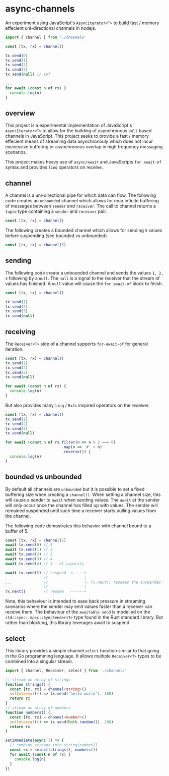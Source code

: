 # async-channels

An experiment using JavaScript's `AsyncIterator<T>` to build fast / memory effecient uni-directional channels in nodejs.

```typescript
import { channel } from './channels'

const [tx, rx] = channel()

tx.send(0)
tx.send(1)
tx.send(2)
tx.send(3)
tx.send(null) // eof

...
for await (const n of rx) {
  console.log(n)
}
```

## overview

This project is a experimental implementation of JavaScript's `AsyncIterator<T>` to allow for the building of asynchronous `pull` based channels in JavaScript. This project seeks to provide a fast / memory effecient means of streaming data asynchronouly which does not incur exceessive buffering or asynchronous overlap in high frequency messaging scenarios.

This project makes heavy use of `async/await` and JavaScripts `for await-of` syntax and provides `linq` operators on receive.

## channel

A channel is a uni-directional pipe for which data can flow. The following code creates an `unbounded` channel which allows for near infinite buffering of messages between `sender` and `receiver`. The call to channel returns a `tuple` type containing a `sender` and `receiver` pair.

```typescript
const [tx, rx] = channel()
```
The following creates a bounded channel which allows for sending `5` values before suspending (see bounded vs unbounded)

```typescript
const [tx, rx] = channel(5)
```

## sending

The following code create a unbounded channel and sends the values `1, 2, 3` following by a `null`. The `null` is a signal to the receiver that the stream of values has finished. A `null` value will cause the `for await-of` block to finish.

```typescript
const [tx, rx] = channel()

tx.send(1)
tx.send(2)
tx.send(3)
tx.send(null)

```
## receiving

The `Receiver<T>` side of a channel supports `for-await-of` for general iteration. 

```typescript
const [tx, rx] = channel()
tx.send(1)
tx.send(2)
tx.send(3)
tx.send(null)

for await (const n of rx) {
  console.log(n)
}
```
But also provides many `linq` / `RxJs` inspired operators on the receiver.

```typescript
const [tx, rx] = channel()
tx.send(1)
tx.send(2)
tx.send(3)
tx.send(null)

for await (const n of rx.filter(n => n % 2 === 0)
                         .map(n => '#' + n)
                         .reverse()) {
  console.log(n)
}

```

## bounded vs unbounded

By default all channels are `unbounded` but it is possible to set a fixed buffering size when creating a `channel()`. When setting a channel size, this will cause a sender to `await` when sending values. The `await` at the sender will only occur once the channel has filled up with values. The sender will remained suspended until such time a receiver starts pulling values from the channel.

The following code demostrates this behavior with channel bound to a buffer of 5.

```typescript
const [tx, rx] = channel(5)
await tx.send(0) // 1
await tx.send(1) // 2
await tx.send(2) // 3
await tx.send(3) // 4
await tx.send(4) // 5 - at capacity

await tx.send(5) // suspend  <-----+
                 //                |
...              //                |- rx.next() resumes the suspended tx.send() 
                 //                |
rx.next()        // resume   ------+
```

Note, this behaviour is intended to ease back pressure in streaming scenarios where the sender may emit values faster than a receiver can receive them. The behaviour of the `awaitable send` is modelled on the `std::sync::mpsc::SyncSender<T>` type found in the Rust standard library. But rather than blocking, this library leverages await to suspend.

## select

This library provides a simple channel `select` function similar to that going in the Go programming language. It allows multiple `Receiver<T>` types to be combined into a singular stream.

```typescript
import { channel, Receiver, select } from './channels'

// stream an array of strings
function strings() {
  const [tx, rx] = channel<string>()
  setInterval(() => tx.send('hello world'), 100)
  return rx
}
// stream an array of numbers
function numbers() {
  const [tx, rx] = channel<number>()
  setInterval(() => tx.send(Math.random()), 200)
  return rx
}

setImmediate(async () => {
  // combine streams into string|number[]
  const rx = select(strings(), numbers())
  for await (const n of rx) {
    console.log(n)
  }
})
```